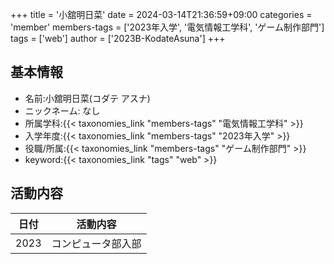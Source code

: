 +++
title = '小舘明日菜' 
date = 2024-03-14T21:36:59+09:00
categories = 'member'
members-tags = ['2023年入学', '電気情報工学科', 'ゲーム制作部門'] 
tags = ['web'] 
author = ['2023B-KodateAsuna'] 
+++

## 基本情報
- 名前:小舘明日菜(コダテ アスナ)
- ニックネーム: なし
- 所属学科:{{< taxonomies_link "members-tags" "電気情報工学科" >}}
- 入学年度:{{< taxonomies_link "members-tags" "2023年入学" >}}
- 役職/所属:{{< taxonomies_link "members-tags" "ゲーム制作部門" >}}
- keyword:{{< taxonomies_link "tags" "web" >}}

## 活動内容

| 日付 | 活動内容 |
|---|---|
| 2023 | コンピュータ部入部 |